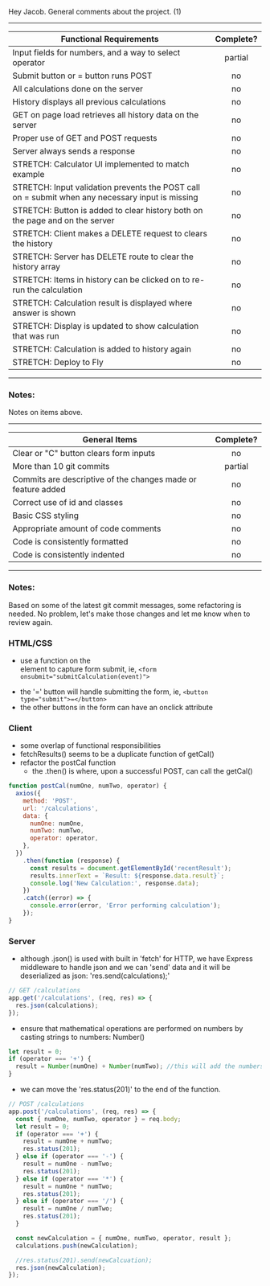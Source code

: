 Hey Jacob. General comments about the project. (1)

---

| Functional Requirements                                                                          | Complete? |
| ------------------------------------------------------------------------------------------------ | :-------: |
| Input fields for numbers, and a way to select operator                                           |  partial  |
| Submit button or = button runs POST                                                              |    no     |
| All calculations done on the server                                                              |    no     |
| History displays all previous calculations                                                       |    no     |
| GET on page load retrieves all history data on the server                                        |    no     |
| Proper use of GET and POST requests                                                              |    no     |
| Server always sends a response                                                                   |    no     |
| STRETCH: Calculator UI implemented to match example                                              |    no     |
| STRETCH: Input validation prevents the POST call on = submit when any necessary input is missing |    no     |
| STRETCH: Button is added to clear history both on the page and on the server                     |    no     |
| STRETCH: Client makes a DELETE request to clears the history                                     |    no     |
| STRETCH: Server has DELETE route to clear the history array                                      |    no     |
| STRETCH: Items in history can be clicked on to re-run the calculation                            |    no     |
| STRETCH: Calculation result is displayed where answer is shown                                   |    no     |
| STRETCH: Display is updated to show calculation that was run                                     |    no     |
| STRETCH: Calculation is added to history again                                                   |    no     |
| STRETCH: Deploy to Fly                                                                           |    no     |

---

### Notes:

Notes on items above.

---

| General Items                                                | Complete? |
| ------------------------------------------------------------ | :-------: |
| Clear or "C" button clears form inputs                       |    no     |
| More than 10 git commits                                     |  partial  |
| Commits are descriptive of the changes made or feature added |    no     |
| Correct use of id and classes                                |    no     |
| Basic CSS styling                                            |    no     |
| Appropriate amount of code comments                          |    no     |
| Code is consistently formatted                               |    no     |
| Code is consistently indented                                |    no     |

---

### Notes:

Based on some of the latest git commit messages, some refactoring is needed. No problem, let's make those changes and let me know when to review again.

### HTML/CSS

- use a function on the <form> element to capture form submit, ie, `<form onsubmit="submitCalculation(event)">`
- the '=' button will handle submitting the form, ie, `<button type="submit">=</button>`
- the other buttons in the form can have an onclick attribute

### Client

- some overlap of functional responsibilities
- fetchResults() seems to be a duplicate function of getCal()
- refactor the postCal function
  - the .then() is where, upon a successful POST, can call the getCal()

```js
function postCal(numOne, numTwo, operator) {
  axios({
    method: 'POST',
    url: '/calculations',
    data: {
      numOne: numOne,
      numTwo: numTwo,
      operator: operator,
    },
  })
    .then(function (response) {
      const results = document.getElementById('recentResult');
      results.innerText = `Result: ${response.data.result}`;
      console.log('New Calculation:', response.data);
    })
    .catch((error) => {
      console.error(error, 'Error performing calculation');
    });
}
```

### Server

- although .json() is used with built in 'fetch' for HTTP, we have Express middleware to handle json and we can 'send' data and it will be deserialized as json: 'res.send(calculations);'

```js
// GET /calculations
app.get('/calculations', (req, res) => {
  res.json(calculations);
});
```

- ensure that mathematical operations are performed on numbers by casting strings to numbers: Number()

```js
let result = 0;
if (operator === '+') {
  result = Number(numOne) + Number(numTwo); //this will add the numbers vs concatenate strings
}
```

- we can move the 'res.status(201)' to the end of the function.

```js
// POST /calculations
app.post('/calculations', (req, res) => {
  const { numOne, numTwo, operator } = req.body;
  let result = 0;
  if (operator === '+') {
    result = numOne + numTwo;
    res.status(201);
  } else if (operator === '-') {
    result = numOne - numTwo;
    res.status(201);
  } else if (operator === '*') {
    result = numOne * numTwo;
    res.status(201);
  } else if (operator === '/') {
    result = numOne / numTwo;
    res.status(201);
  }

  const newCalculation = { numOne, numTwo, operator, result };
  calculations.push(newCalculation);

  //res.status(201).send(newCalcuation);
  res.json(newCalculation);
});
```

